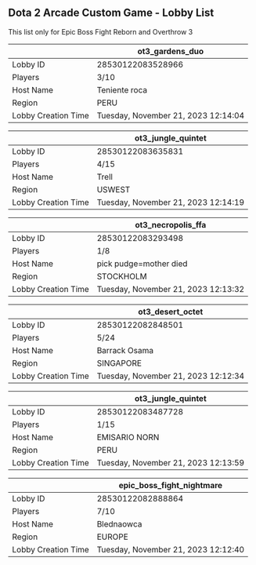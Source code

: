 ## Dota 2 Arcade Custom Game - Lobby List

This list only for Epic Boss Fight Reborn and Overthrow 3

|  | ot3_gardens_duo |
| ------ | ------ |
| Lobby ID | 28530122083528966 |
| Players | 3/10 |
| Host Name | Teniente roca |
| Region | PERU |
| Lobby Creation Time | Tuesday, November 21, 2023 12:14:04 |


|  | ot3_jungle_quintet |
| ------ | ------ |
| Lobby ID | 28530122083635831 |
| Players | 4/15 |
| Host Name | Trell |
| Region | USWEST |
| Lobby Creation Time | Tuesday, November 21, 2023 12:14:19 |


|  | ot3_necropolis_ffa |
| ------ | ------ |
| Lobby ID | 28530122083293498 |
| Players | 1/8 |
| Host Name | pick pudge=mother died |
| Region | STOCKHOLM |
| Lobby Creation Time | Tuesday, November 21, 2023 12:13:32 |


|  | ot3_desert_octet |
| ------ | ------ |
| Lobby ID | 28530122082848501 |
| Players | 5/24 |
| Host Name | Barrack Osama |
| Region | SINGAPORE |
| Lobby Creation Time | Tuesday, November 21, 2023 12:12:34 |


|  | ot3_jungle_quintet |
| ------ | ------ |
| Lobby ID | 28530122083487728 |
| Players | 1/15 |
| Host Name | EMISARIO NORN |
| Region | PERU |
| Lobby Creation Time | Tuesday, November 21, 2023 12:13:59 |


|  | epic_boss_fight_nightmare |
| ------ | ------ |
| Lobby ID | 28530122082888864 |
| Players | 7/10 |
| Host Name | Blednaowca |
| Region | EUROPE |
| Lobby Creation Time | Tuesday, November 21, 2023 12:12:40 |


